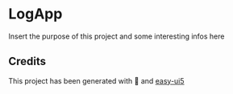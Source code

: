 # LogApp

Insert the purpose of this project and some interesting infos here

## Credits

This project has been generated with 💙 and [easy-ui5](https://github.com/SAP)
